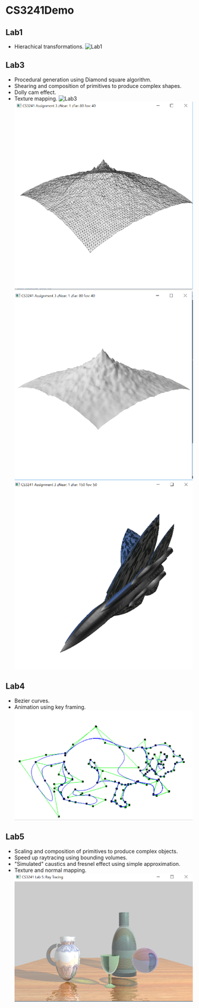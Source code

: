 # CS3241Demo

## Lab1
* Hierachical transformations.
![Lab1](Lab1.gif)

## Lab3
* Procedural generation using Diamond square algorithm.
* Shearing and composition of primitives to produce complex shapes.
* Dolly cam effect.
* Texture mapping.
![Lab3](Lab3.gif)
![Lab3](Lab3-1.png)
![Lab3](Lab3-3.png)
![Lab3](Lab3-2.png)

## Lab4
* Bezier curves.
* Animation using key framing.
![Lab4](Lab4.gif)

## Lab5
* Scaling and composition of primitives to produce complex objects.
* Speed up raytracing using bounding volumes.
* "Simulated" caustics and fresnel effect using simple approximation.
* Texture and normal mapping.
![Lab5](Lab5-1.png)

